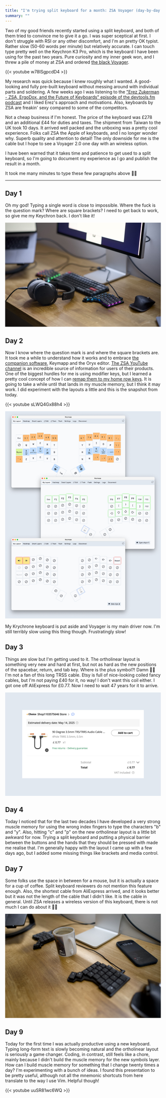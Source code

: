 ```yaml
---
title: "I'm trying split keyboard for a month: ZSA Voyager (day-by-day journey)"
summary: ""
---
```


Two of my good friends recently started using a split keyboard, and both of them tried to convince me to give it a go. I was super sceptical at first. I don't struggle with RSI or any other discomfort, and I'm an pretty OK typist. Rather slow (50-60 words per minute) but relatively accurate. I can touch type pretty well on the Keychron K3 Pro, which is the keyboard I have been using for the past two years. Pure curiosity and my inner geek won, and I threw a pile of money at ZSA and ordered [the black Voyager](https://www.zsa.io/voyager).

{{< youtube w78ISgpcdD4 >}}

My research was quick because I knew roughly what I wanted. A good-looking and fully pre-built keyboard without messing around with individual parts and soldering. A few weeks ago I was listening to the ["Erez Zukerman - ZSA, ErgoDox, and the Future of Keyboards" episode of the devtools.fm podcast](https://www.devtools.fm/episode/118) and I liked Erez's approach and motivations. Also, keyboards by ZSA are freakin' sexy compared to some of the competitors.

Not a cheap business if I'm honest. The price of the keyboard was £278 and an additional £44 for duties and taxes. The shipment from Taiwan to the UK took 10 days. It arrived well packed and the unboxing was a pretty cool experience. Folks call ZSA the Apple of keyboards, and I no longer wonder why. Superb quality and attention to detail! The only downside for me is the cable but I hope to see a Voyager 2.0 one day with an wireless option.

I have been warned that it takes time and patience to get used to a split keyboard, so I'm going to document my experience as I go and publish the result in a month.

It took me many minutes to type these few paragraphs above 🤦‍♂️

---

## Day 1

Oh my god! Typing a single word is close to impossible. Where the fuck is the question mark? Where are square brackets? I need to get back to work, so give me my Keychron back. I don't like it!

![My new ZSA Voyager and my good old Keychrone in between](day-1.jpg)

## Day 2

Now I know where the question mark is and where the square brackets are. It took me a while to understand how it works and to embrace [the companion software](https://www.zsa.io/tools), Keymapp and the Oryx editor. [The ZSA YouTube channel](https://www.youtube.com/@zsatechnologylabs) is an incredible source of information for users of their products. One of the biggest hurdles for me is using modifier keys, but I learned a pretty cool concept of how I can [remap them to my home row keys](https://youtu.be/sLWQ4Gx88h4). It is going to take a while until that lands in my muscle memory, but I think it may work. I did experiment with the layouts a little and this is the snapshot from today.

{{< youtube sLWQ4Gx88h4 >}}

![My Oryx layouts in the second day of the experiment](day-2.jpg)

My Krychrone keyboard is put aside and Voyager is my main driver now. I'm still terribly slow using this thing though. Frustratingly slow!

## Day 3

Things are slow but I'm getting used to it. The ortholinear layout is something very new and hard at first, but not as hard as the new positions of the spacebar, return, and tab key. Where is the plus symbol?! Damn 🤦‍♂️ I'm not a fan of this long TRSS cable. Etsy is full of nice-looking coiled fancy cables, but I'm not paying £40 for it, no way! I don't want this coil either. I got one off AliExpress for £0.77. Now I need to wait 47 years for it to arrive.

![A cheap TRSS cable from AliExpress](day-3.jpg)

## Day 4

Today I noticed that for the last two decades I have developed a very strong muscle memory for using the wrong index fingers to type the characters "b" and "y". Also, hitting "c" and "p" on the new ortholinear layout is a little bit awkward for now. Trying a split keyboard and putting a physical barrier between the buttons and the hands that they should be pressed with made me realise that. I'm generally happy with the layout I came up with a few days ago, but I added some missing things like brackets and media control.

## Day 7

Some folks use the space in between for a mouse, but it is actually a space for a cup of coffee. Split keyboard reviewers do not mention this feature enough. Also, the shortest cable from AliExpress arrived, and it looks better but it was not the length of the cable that I didn't like. It is the cable in general. Until ZSA releases a wireless version of this keyboard, there is not much I can do about it 🤷‍♂️

![A cup of coffee on my desk between two parts of split keyboard](day-7.jpg)

## Day 9

Today for the first time I was actually productive using a new keyboard. Typing long-form text is slowly becoming natural and the ortholinear layout is seriously a game changer. Coding, in contrast, still feels like a chore, mainly because I didn't build the muscle memory for the new symbols layer. How can I build muscle memory for something that I change twenty times a day? I'm experimenting with a bunch of ideas. I found this presentation to be pretty useful, although not all the mnemonic shortcuts from here translate to the way I use Vim. Helpful though!

{{< youtube uuSR81wc6WQ >}}
